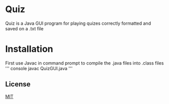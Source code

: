 # Quiz

Quiz is a Java GUI program for playing quizes correctly formatted and saved on a .txt file

# Installation
First use Javac in command prompt to compile the .java files into .class files
''' console
javac QuizGUI.java
'''
## License

[MIT](https://choosealicense.com/licenses/mit/)
